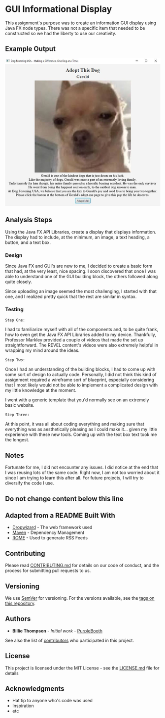 # GUI Informational Display

This assignment's purpose was to create an information GUI display using Java FX node types. There was not a specific 
item that needed to be constructed so we had the liberty to use our creativity. 

## Example Output

![Sample Output](README.jpg)

## Analysis Steps

Using the Java FX API Libraries, create a display that displays information. The display had to include, at the minimum, an image, a text heading,
a button, and a text box.


### Design

Since Java FX and GUI's are new to me, I decided to create a basic form that had, at the very least, nice spacing. 
I soon discovered that once I was able to understand one of the GUI building block, the others followed along quite closely. 

Since uploading an image seemed the most challenging, I started with that one, and I realized 
pretty quick that the rest are similar in syntax.

### Testing

```
Step One:
```

I had to familiarize myself with all of the components and, to be quite frank, how to even get the 
Java FX API Libraries added to my device. Thankfully, Professor Markley provided a couple of videos that made 
the set up straightforward. The REVEL content's videos were also extremely helpful in wrapping my mind around the ideas. 

```
Step Two:
```
Once I had an understanding of the building blocks, I had to come up with some sort of design to actually code. 
Personally, I did not think this kind of assignment required a wireframe sort of blueprint, especially considering that 
I most likely would not be able to implement a complicated design with my little knowledge at the moment. 

I went with a generic template that you'd normally see on an extremely basic website. 

```
Step Three:
```
At this point, it was all about coding everything and making sure that everything was as aesthetically pleasing
as I could make it... given my little experience with these new tools. Coming up with the text box text took me the longest. 

## Notes

Fortunate for me, I did not encounter any issues. I did notice at the end that I was reusing lots of the same code. Right now, 
I am not too worried about it since I am trying to learn this after all. For future projects, I will try to diversify the code I use.  

## Do not change content below this line
## Adapted from a README Built With

* [Dropwizard](http://www.dropwizard.io/1.0.2/docs/) - The web framework used
* [Maven](https://maven.apache.org/) - Dependency Management
* [ROME](https://rometools.github.io/rome/) - Used to generate RSS Feeds

## Contributing

Please read [CONTRIBUTING.md](https://gist.github.com/PurpleBooth/b24679402957c63ec426) for details on our code of conduct, and the process for submitting pull requests to us.

## Versioning

We use [SemVer](http://semver.org/) for versioning. For the versions available, see the [tags on this repository](https://github.com/your/project/tags). 

## Authors

* **Billie Thompson** - *Initial work* - [PurpleBooth](https://github.com/PurpleBooth)

See also the list of [contributors](https://github.com/your/project/contributors) who participated in this project.

## License

This project is licensed under the MIT License - see the [LICENSE.md](LICENSE.md) file for details

## Acknowledgments

* Hat tip to anyone who's code was used
* Inspiration
* etc
